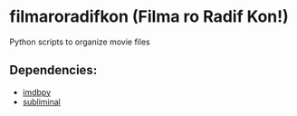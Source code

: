 # filmaroradifkon (Filma ro Radif Kon!)
Python scripts to organize movie files

## Dependencies:
- [imdbpy](https://github.com/alberanid/imdbpy)
- [subliminal](https://github.com/Diaoul/subliminal)

